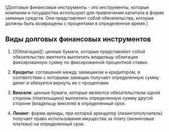 [Долговые финансовые инструменты - это инструменты, которые компании и государства используют для привлечения капитала в форме заемных средств. Они представляют собой обязательства, которые должны быть возвращены с процентами в определенное время.] 

## Виды долговых финансовых инструментов

1. [[Облигации]]: ценные бумаги, которые представляют собой обязательство эмитента выплатить владельцу облигации фиксированную сумму по фиксированной процентной ставке.  
  
2. **Кредиты**: соглашения между заемщиком и кредитором, в соответствии с которыми заемщик получает определенную сумму денег и обязуется вернуть ее с процентами.

3. **Векселя**: ценные бумаги, которые являются обязательством одной стороны (плательщика) выплатить определенную сумму другой стороне (владельцу векселя) в определенный срок.  
  
6. **Лизинг**: форма аренды, при которой арендатор (лизингополучатель) получает право использования имущества за плату (лизинговые платежи) на определенный срок.
